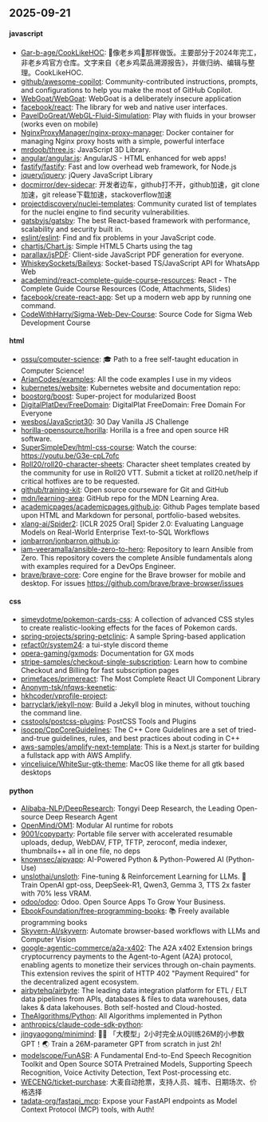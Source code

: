 ## 2025-09-21

#### javascript
* [Gar-b-age/CookLikeHOC](https://github.com/Gar-b-age/CookLikeHOC): 🥢像老乡鸡🐔那样做饭。主要部分于2024年完工，非老乡鸡官方仓库。文字来自《老乡鸡菜品溯源报告》，并做归纳、编辑与整理。CookLikeHOC.
* [github/awesome-copilot](https://github.com/github/awesome-copilot): Community-contributed instructions, prompts, and configurations to help you make the most of GitHub Copilot.
* [WebGoat/WebGoat](https://github.com/WebGoat/WebGoat): WebGoat is a deliberately insecure application
* [facebook/react](https://github.com/facebook/react): The library for web and native user interfaces.
* [PavelDoGreat/WebGL-Fluid-Simulation](https://github.com/PavelDoGreat/WebGL-Fluid-Simulation): Play with fluids in your browser (works even on mobile)
* [NginxProxyManager/nginx-proxy-manager](https://github.com/NginxProxyManager/nginx-proxy-manager): Docker container for managing Nginx proxy hosts with a simple, powerful interface
* [mrdoob/three.js](https://github.com/mrdoob/three.js): JavaScript 3D Library.
* [angular/angular.js](https://github.com/angular/angular.js): AngularJS - HTML enhanced for web apps!
* [fastify/fastify](https://github.com/fastify/fastify): Fast and low overhead web framework, for Node.js
* [jquery/jquery](https://github.com/jquery/jquery): jQuery JavaScript Library
* [docmirror/dev-sidecar](https://github.com/docmirror/dev-sidecar): 开发者边车，github打不开，github加速，git clone加速，git release下载加速，stackoverflow加速
* [projectdiscovery/nuclei-templates](https://github.com/projectdiscovery/nuclei-templates): Community curated list of templates for the nuclei engine to find security vulnerabilities.
* [gatsbyjs/gatsby](https://github.com/gatsbyjs/gatsby): The best React-based framework with performance, scalability and security built in.
* [eslint/eslint](https://github.com/eslint/eslint): Find and fix problems in your JavaScript code.
* [chartjs/Chart.js](https://github.com/chartjs/Chart.js): Simple HTML5 Charts using the <canvas> tag
* [parallax/jsPDF](https://github.com/parallax/jsPDF): Client-side JavaScript PDF generation for everyone.
* [WhiskeySockets/Baileys](https://github.com/WhiskeySockets/Baileys): Socket-based TS/JavaScript API for WhatsApp Web
* [academind/react-complete-guide-course-resources](https://github.com/academind/react-complete-guide-course-resources): React - The Complete Guide Course Resources (Code, Attachments, Slides)
* [facebook/create-react-app](https://github.com/facebook/create-react-app): Set up a modern web app by running one command.
* [CodeWithHarry/Sigma-Web-Dev-Course](https://github.com/CodeWithHarry/Sigma-Web-Dev-Course): Source Code for Sigma Web Development Course

#### html
* [ossu/computer-science](https://github.com/ossu/computer-science): 🎓 Path to a free self-taught education in Computer Science!
* [ArjanCodes/examples](https://github.com/ArjanCodes/examples): All the code examples I use in my videos
* [kubernetes/website](https://github.com/kubernetes/website): Kubernetes website and documentation repo:
* [boostorg/boost](https://github.com/boostorg/boost): Super-project for modularized Boost
* [DigitalPlatDev/FreeDomain](https://github.com/DigitalPlatDev/FreeDomain): DigitalPlat FreeDomain: Free Domain For Everyone
* [wesbos/JavaScript30](https://github.com/wesbos/JavaScript30): 30 Day Vanilla JS Challenge
* [horilla-opensource/horilla](https://github.com/horilla-opensource/horilla): Horilla is a free and open source HR software.
* [SuperSimpleDev/html-css-course](https://github.com/SuperSimpleDev/html-css-course): Watch the course: https://youtu.be/G3e-cpL7ofc
* [Roll20/roll20-character-sheets](https://github.com/Roll20/roll20-character-sheets): Character sheet templates created by the community for use in Roll20 VTT. Submit a ticket at roll20.net/help if critical hotfixes are to be requested.
* [github/training-kit](https://github.com/github/training-kit): Open source courseware for Git and GitHub
* [mdn/learning-area](https://github.com/mdn/learning-area): GitHub repo for the MDN Learning Area.
* [academicpages/academicpages.github.io](https://github.com/academicpages/academicpages.github.io): Github Pages template based upon HTML and Markdown for personal, portfolio-based websites.
* [xlang-ai/Spider2](https://github.com/xlang-ai/Spider2): [ICLR 2025 Oral] Spider 2.0: Evaluating Language Models on Real-World Enterprise Text-to-SQL Workflows
* [jonbarron/jonbarron.github.io](https://github.com/jonbarron/jonbarron.github.io): 
* [iam-veeramalla/ansible-zero-to-hero](https://github.com/iam-veeramalla/ansible-zero-to-hero): Repository to learn Ansible from Zero. This repository covers the complete Ansible fundamentals along with examples required for a DevOps Engineer.
* [brave/brave-core](https://github.com/brave/brave-core): Core engine for the Brave browser for mobile and desktop. For issues https://github.com/brave/brave-browser/issues

#### css
* [simeydotme/pokemon-cards-css](https://github.com/simeydotme/pokemon-cards-css): A collection of advanced CSS styles to create realistic-looking effects for the faces of Pokemon cards.
* [spring-projects/spring-petclinic](https://github.com/spring-projects/spring-petclinic): A sample Spring-based application
* [refact0r/system24](https://github.com/refact0r/system24): a tui-style discord theme
* [opera-gaming/gxmods](https://github.com/opera-gaming/gxmods): Documentation for GX mods
* [stripe-samples/checkout-single-subscription](https://github.com/stripe-samples/checkout-single-subscription): Learn how to combine Checkout and Billing for fast subscription pages
* [primefaces/primereact](https://github.com/primefaces/primereact): The Most Complete React UI Component Library
* [Anonym-tsk/nfqws-keenetic](https://github.com/Anonym-tsk/nfqws-keenetic): 
* [hkhcoder/vprofile-project](https://github.com/hkhcoder/vprofile-project): 
* [barryclark/jekyll-now](https://github.com/barryclark/jekyll-now): Build a Jekyll blog in minutes, without touching the command line.
* [csstools/postcss-plugins](https://github.com/csstools/postcss-plugins): PostCSS Tools and Plugins
* [isocpp/CppCoreGuidelines](https://github.com/isocpp/CppCoreGuidelines): The C++ Core Guidelines are a set of tried-and-true guidelines, rules, and best practices about coding in C++
* [aws-samples/amplify-next-template](https://github.com/aws-samples/amplify-next-template): This is a Next.js starter for building a fullstack app with AWS Amplify.
* [vinceliuice/WhiteSur-gtk-theme](https://github.com/vinceliuice/WhiteSur-gtk-theme): MacOS like theme for all gtk based desktops

#### python
* [Alibaba-NLP/DeepResearch](https://github.com/Alibaba-NLP/DeepResearch): Tongyi Deep Research, the Leading Open-source Deep Research Agent
* [OpenMind/OM1](https://github.com/OpenMind/OM1): Modular AI runtime for robots
* [9001/copyparty](https://github.com/9001/copyparty): Portable file server with accelerated resumable uploads, dedup, WebDAV, FTP, TFTP, zeroconf, media indexer, thumbnails++ all in one file, no deps
* [knownsec/aipyapp](https://github.com/knownsec/aipyapp): AI-Powered Python & Python-Powered AI (Python-Use)
* [unslothai/unsloth](https://github.com/unslothai/unsloth): Fine-tuning & Reinforcement Learning for LLMs. 🦥 Train OpenAI gpt-oss, DeepSeek-R1, Qwen3, Gemma 3, TTS 2x faster with 70% less VRAM.
* [odoo/odoo](https://github.com/odoo/odoo): Odoo. Open Source Apps To Grow Your Business.
* [EbookFoundation/free-programming-books](https://github.com/EbookFoundation/free-programming-books): 📚 Freely available programming books
* [Skyvern-AI/skyvern](https://github.com/Skyvern-AI/skyvern): Automate browser-based workflows with LLMs and Computer Vision
* [google-agentic-commerce/a2a-x402](https://github.com/google-agentic-commerce/a2a-x402): The A2A x402 Extension brings cryptocurrency payments to the Agent-to-Agent (A2A) protocol, enabling agents to monetize their services through on-chain payments. This extension revives the spirit of HTTP 402 "Payment Required" for the decentralized agent ecosystem.
* [airbytehq/airbyte](https://github.com/airbytehq/airbyte): The leading data integration platform for ETL / ELT data pipelines from APIs, databases & files to data warehouses, data lakes & data lakehouses. Both self-hosted and Cloud-hosted.
* [TheAlgorithms/Python](https://github.com/TheAlgorithms/Python): All Algorithms implemented in Python
* [anthropics/claude-code-sdk-python](https://github.com/anthropics/claude-code-sdk-python): 
* [jingyaogong/minimind](https://github.com/jingyaogong/minimind): 🚀🚀 「大模型」2小时完全从0训练26M的小参数GPT！🌏 Train a 26M-parameter GPT from scratch in just 2h!
* [modelscope/FunASR](https://github.com/modelscope/FunASR): A Fundamental End-to-End Speech Recognition Toolkit and Open Source SOTA Pretrained Models, Supporting Speech Recognition, Voice Activity Detection, Text Post-processing etc.
* [WECENG/ticket-purchase](https://github.com/WECENG/ticket-purchase): 大麦自动抢票，支持人员、城市、日期场次、价格选择
* [tadata-org/fastapi_mcp](https://github.com/tadata-org/fastapi_mcp): Expose your FastAPI endpoints as Model Context Protocol (MCP) tools, with Auth!
